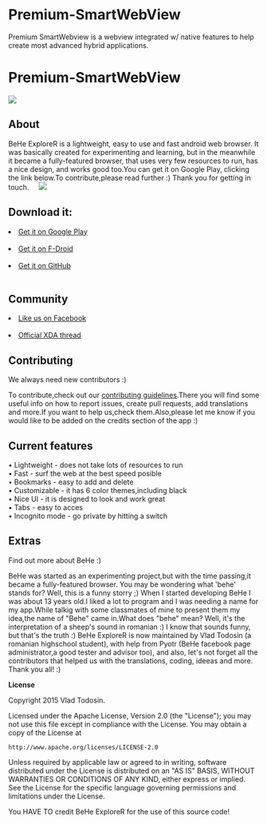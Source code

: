 # Premium-SmartWebView
Premium SmartWebview is a webview integrated w/ native features to help create most advanced hybrid applications.
# Premium-SmartWebView
<img src="https://github.com/mjbdl/Premium-SmartWebView/blob/master/app/src/main/res/mipmap-xxxhdpi/splashscreen.png"></img>
## About
BeHe ExploreR is a lightweight, easy to use and fast android web browser. It was basically created for experimenting and learning, but in the meanwhile it became a fully-featured browser, that uses very few resources to run, has a nice design, and works good too.You can get it on Google Play, clicking the link below.To contribute,please read further :) Thank you for getting in touch.  	&nbsp;	&nbsp;
<img src="https://travis-ci.org/VladThodo/behe-explorer.svg?branch=master"/>
<h2> Download it: </h2>
<li><a href="https://play.google.com/store/apps/details?id=com.vlath.beheexplorerfree">Get it on Google Play</a></li>
<br>
<li><a href="https://f-droid.org/repository/browse/?fdid=com.vlath.beheexplorer">Get it on F-Droid</a></li>
<br>
<li><a href="https://github.com/VladThodo/behe-explorer/releases/tag/v2.0.1">Get it on GitHub</a></li>
<br>
<h2> Community </h2>
<li><a href="https://www.facebook.com/TodoStudios/">Like us on Facebook</a></li>
<br>
<li><a href="https://forum.xda-developers.com/android/apps-games/app4-0-behe-explorer-internet-browser-t3313025">Official XDA thread</a></li>
<h2> Contributing </h2>
  <p>We always need new contributors :)</p>
  <p>To contribute,check out our <a href="https://github.com/VladThodo/behe-explorer/blob/development/CONTRIBUTING.md">contributing guidelines</a>.There you will find some useful info on how to report issues, create pull requests, add translations and more.If you want to help us,check them.Also,please let me know if you would like to be added on the credits section of the app :)</p>
<h2> Current features </h2>
  &bull; Lightweight - does not take lots of resources to run
  <br>
  &bull; Fast - surf the web at the best speed posible
  <br>
  &bull; Bookmarks - easy to add and delete
  <br>
  &bull; Customizable - it has  6 color themes,including black
  <br>
  &bull; Nice UI - it is designed to look and work great
  <br>
  &bull; Tabs - easy to acces
  <br>
  &bull; Incognito mode - go private by hitting a switch
  <br>
<h2> Extras </h2>
<p>Find out more about BeHe :) </p>
<p>BeHe was started as an experimenting project,but with the time passing,it became a fully-featured browser. You may be wondering what 'behe' stands for? Well, this is a funny storry ;) When I started developing BeHe I was about 13 years old.I liked a lot to program and I was needing a name for my app.While talkig with some classmates of mine to present them my idea,the name of "Behe" came in.What does "behe" mean? Well, it's the interpretation of a sheep's sound in romanian :) I know that sounds funny, but that's the truth :) BeHe ExploreR is now maintained by Vlad Todosin (a romanian highschool student), with help from Pyotr (BeHe facebook page administrator,a good tester and advisor too), and also, let's not forget all the contributors that helped us with the translations, coding, ideeas and more. Thank you all! :) </p>
<p><b>License</b><p>
<p>Copyright 2015 Vlad Todosin.</p>
Licensed under the Apache License, Version 2.0 (the "License");
you may not use this file except in compliance with the License.
You may obtain a copy of the License at

    http://www.apache.org/licenses/LICENSE-2.0


Unless required by applicable law or agreed to in writing, software
distributed under the License is distributed on an "AS IS" BASIS,
WITHOUT WARRANTIES OR CONDITIONS OF ANY KIND, either express or implied.
See the License for the specific language governing permissions and
limitations under the License.

You HAVE TO credit BeHe ExploreR for the use of this source code!
  
